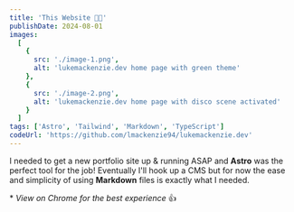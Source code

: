 ```yaml
---
title: 'This Website 🕺🏻'
publishDate: 2024-08-01
images:
  [
    {
      src: './image-1.png',
      alt: 'lukemackenzie.dev home page with green theme'
    },
    {
      src: './image-2.png',
      alt: 'lukemackenzie.dev home page with disco scene activated'
    }
  ]
tags: ['Astro', 'Tailwind', 'Markdown', 'TypeScript']
codeUrl: 'https://github.com/lmackenzie94/lukemackenzie.dev'
---
```


I needed to get a new portfolio site up & running ASAP and **Astro** was the perfect tool for the job! Eventually I'll hook up a CMS but for now the ease and simplicity of using **Markdown** files is exactly what I needed.

\* _View on Chrome for the best experience_ 👍
